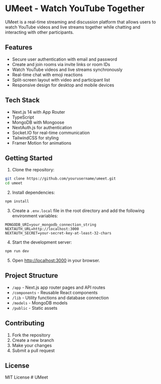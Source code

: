 # UMeet - Watch YouTube Together

UMeet is a real-time streaming and discussion platform that allows users to watch YouTube videos and live streams together while chatting and interacting with other participants.

## Features

- Secure user authentication with email and password
- Create and join rooms via invite links or room IDs
- Watch YouTube videos and live streams synchronously
- Real-time chat with emoji reactions
- Split-screen layout with video and participant list
- Responsive design for desktop and mobile devices

## Tech Stack

- Next.js 14 with App Router
- TypeScript
- MongoDB with Mongoose
- NextAuth.js for authentication
- Socket.IO for real-time communication
- TailwindCSS for styling
- Framer Motion for animations

## Getting Started

1. Clone the repository:
```bash
git clone https://github.com/yourusername/umeet.git
cd umeet
```

2. Install dependencies:
```bash
npm install
```

3. Create a `.env.local` file in the root directory and add the following environment variables:
```
MONGODB_URI=your_mongodb_connection_string
NEXTAUTH_URL=http://localhost:3000
NEXTAUTH_SECRET=your-secret-key-at-least-32-chars
```

4. Start the development server:
```bash
npm run dev
```

5. Open [http://localhost:3000](http://localhost:3000) in your browser.

## Project Structure

- `/app` - Next.js app router pages and API routes
- `/components` - Reusable React components
- `/lib` - Utility functions and database connection
- `/models` - MongoDB models
- `/public` - Static assets

## Contributing

1. Fork the repository
2. Create a new branch
3. Make your changes
4. Submit a pull request

## License

MIT License # UMeet
